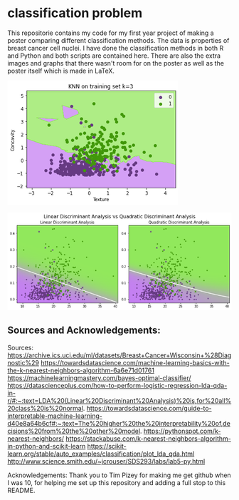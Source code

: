 # classification problem
This repositorie contains my code for my first year project of making a poster comparing different classification methods.
The data is properties of breast cancer cell nuclei. I have done the classification methods in both R and Python and both scripts are contained here. There are also the extra images and graphs that there wasn't room for on the poster as well as the poster itself which is made in LaTeX.



![](knnkis3.png)

![](LDAQDA3.png)


## Sources and Acknowledgements:
Sources:
https://archive.ics.uci.edu/ml/datasets/Breast+Cancer+Wisconsin+%28Diagnostic%29
https://towardsdatascience.com/machine-learning-basics-with-the-k-nearest-neighbors-algorithm-6a6e71d01761
https://machinelearningmastery.com/bayes-optimal-classifier/
https://datascienceplus.com/how-to-perform-logistic-regression-lda-qda-in-r/#:~:text=LDA%20(Linear%20Discriminant%20Analysis)%20is,for%20all%20class%20is%20normal.
https://towardsdatascience.com/guide-to-interpretable-machine-learning-d40e8a64b6cf#:~:text=The%20higher%20the%20interpretability%20of,decisions%20from%20the%20other%20model.
https://pythonspot.com/k-nearest-neighbors/
https://stackabuse.com/k-nearest-neighbors-algorithm-in-python-and-scikit-learn
https://scikit-learn.org/stable/auto_examples/classification/plot_lda_qda.html
http://www.science.smith.edu/~jcrouser/SDS293/labs/lab5-py.html

Acknowledgements:
Thank you to Tim Pizey for making me get github when I was 10, for helping me set up this repository and adding a full stop to this README.
